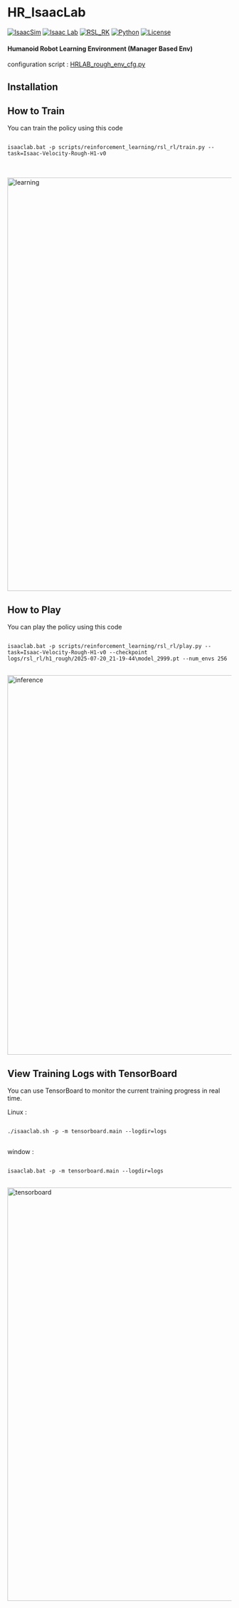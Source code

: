 # HR_IsaacLab
    
[![IsaacSim](https://img.shields.io/badge/IsaacSim-4.5.0-silver.svg)](https://docs.omniverse.nvidia.com/isaacsim/latest/overview.html)
[![Isaac Lab](https://img.shields.io/badge/IsaacLab-2.1.0-silver)](https://isaac-sim.github.io/IsaacLab)
[![RSL_RK](https://img.shields.io/badge/RSL_RL-2.3.1-silver)](https://github.com/leggedrobotics/rsl_rl)
[![Python](https://img.shields.io/badge/python-3.10-blue.svg)](https://docs.python.org/3/whatsnew/3.10.html)
[![License](https://img.shields.io/badge/license-BSD--3-yellow.svg)](https://opensource.org/licenses/BSD-3-Clause)

  
#### Humanoid Robot Learning Environment (Manager Based Env)  
     
configuration script : [HRLAB_rough_env_cfg.py](https://github.com/junghs1040/HR_IsaacLab/blob/main/source/isaaclab_tasks/isaaclab_tasks/manager_based/locomotion/velocity/config/h1/HRLAB_rough_env_cfg.py)

## Installation  
  
## How to Train  

You can train the policy using this code  
  
<pre>
<code>     
isaaclab.bat -p scripts/reinforcement_learning/rsl_rl/train.py --task=Isaac-Velocity-Rough-H1-v0     
</code>
</pre>
  
<br>  
  
<img width="1435" height="928" alt="learning" src="https://github.com/user-attachments/assets/b014aa28-3591-4093-ad0f-17e9bc50cb84" />

## How to Play  
   
You can play the policy using this code  

<pre>
<code>     
isaaclab.bat -p scripts/reinforcement_learning/rsl_rl/play.py --task=Isaac-Velocity-Rough-H1-v0 --checkpoint logs/rsl_rl/h1_rough/2025-07-20_21-19-44\model_2999.pt --num_envs 256     
</code>
</pre>       
  
<img width="1435" height="852" alt="inference" src="https://github.com/user-attachments/assets/361f735b-1617-4942-bd14-03fbac89403f" />   
  
## View Training Logs with TensorBoard  
    
You can use TensorBoard to monitor the current training progress in real time.  
   
Linux :    
<pre>
<code>   
./isaaclab.sh -p -m tensorboard.main --logdir=logs
</code>
</pre>
  
window :
<pre>
<code>   
isaaclab.bat -p -m tensorboard.main --logdir=logs
</code>
</pre>   
   
<img width="1890" height="928" alt="tensorboard" src="https://github.com/user-attachments/assets/62f22f9f-a57e-4a3f-9518-24b7320f3609" />  
  